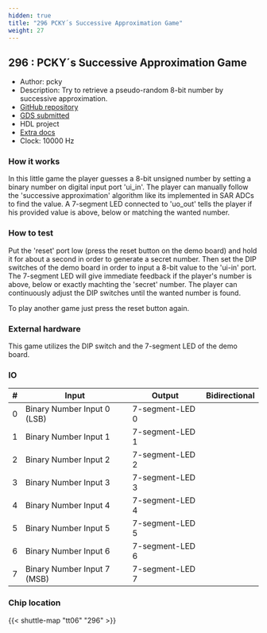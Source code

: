 ```yaml
---
hidden: true
title: "296 PCKY´s Successive Approximation Game"
weight: 27
---
```


## 296 : PCKY´s Successive Approximation Game

* Author: pcky
* Description: Try to retrieve a pseudo-random 8-bit number by successive approximation.
* [GitHub repository](https://github.com/pcky/tt06-wokwi)
* [GDS submitted](https://github.com/pcky/tt06-wokwi/actions/runs/8739672808)
* HDL project
* [Extra docs](None)
* Clock: 10000 Hz

<!---

This file is used to generate your project datasheet. Please fill in the information below and delete any unused
sections.

You can also include images in this folder and reference them in the markdown. Each image must be less than
512 kb in size, and the combined size of all images must be less than 1 MB.
-->


### How it works

In this little game the player guesses a 8-bit unsigned number by setting a binary number on digital input port 'ui_in'. The player can manually follow the 'successive approximation' algorithm like its implemented in SAR ADCs to find the value. A 7-segment LED connected to 'uo_out' tells the player if his provided value is above, below or matching the wanted number.

### How to test

Put the 'reset' port low (press the reset button on the demo board) and hold it for about a second in order to generate a secret number. Then set the DIP switches of the demo board in order to input a 8-bit value to the 'ui-in' port. The 7-segment LED will give immediate feedback if the player's number is above, below or exactly machting the 'secret' number. The player can continuously adjust the DIP switches until the wanted number is found.

To play another game just press the reset button again.

### External hardware

This game utilizes the DIP switch and the 7-segment LED of the demo board.


### IO

| # | Input          | Output         | Bidirectional   |
| - | -------------- | -------------- | --------------- |
| 0 | Binary Number Input 0 (LSB) | 7-segment-LED 0 |  |
| 1 | Binary Number Input 1 | 7-segment-LED 1 |  |
| 2 | Binary Number Input 2 | 7-segment-LED 2 |  |
| 3 | Binary Number Input 3 | 7-segment-LED 3 |  |
| 4 | Binary Number Input 4 | 7-segment-LED 4 |  |
| 5 | Binary Number Input 5 | 7-segment-LED 5 |  |
| 6 | Binary Number Input 6 | 7-segment-LED 6 |  |
| 7 | Binary Number Input 7 (MSB) | 7-segment-LED 7 |  |

### Chip location

{{< shuttle-map "tt06" "296" >}}
